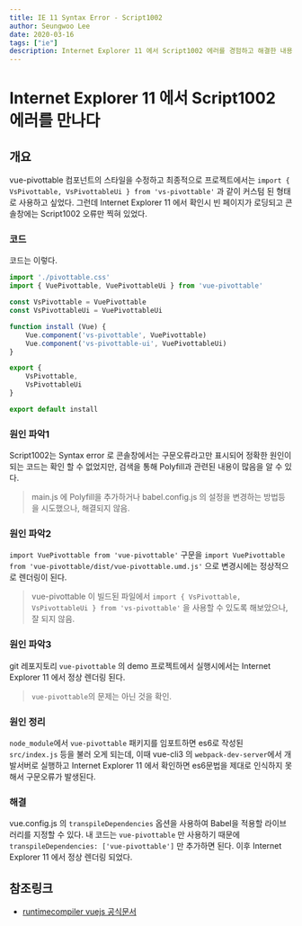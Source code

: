 ```yaml
---
title: IE 11 Syntax Error - Script1002
author: Seungwoo Lee
date: 2020-03-16
tags: ["ie"]
description: Internet Explorer 11 에서 Script1002 에러를 경험하고 해결한 내용을 정리 한다.
---
```


# Internet Explorer 11 에서 Script1002 에러를 만나다

## 개요 
vue-pivottable 컴포넌트의 스타일을 수정하고 최종적으로 프로젝트에서는 `import { VsPivottable, VsPivottableUi } from 'vs-pivottable'` 과 같이 커스텀 된 형태로 사용하고 싶었다. 그런데 Internet Explorer 11 에서 확인시 빈 페이지가 로딩되고 콘솔창에는 Script1002 오류만 찍혀 있었다.

### 코드
코드는 이렇다.

```js
import './pivottable.css'
import { VuePivottable, VuePivottableUi } from 'vue-pivottable'

const VsPivottable = VuePivottable
const VsPivottableUi = VuePivottableUi

function install (Vue) {
    Vue.component('vs-pivottable', VuePivottable)
    Vue.component('vs-pivottable-ui', VuePivottableUi)
}

export {
    VsPivottable,
    VsPivottableUi
}

export default install
```


### 원인 파악1
Script1002는 Syntax error 로 콘솔창에서는 구문오류라고만 표시되어 정확한 원인이 되는 코드는 확인 할 수 없었지만, 검색을 통해 Polyfill과 관련된 내용이 많음을 알 수 있다.
> main.js 에 Polyfill을 추가하거나 babel.config.js 의 설정을 변경하는 방법등을 시도했으나, 해결되지 않음.


### 원인 파악2
`import VuePivottable from 'vue-pivottable'` 구문을 `import VuePivottable from 'vue-pivottable/dist/vue-pivottable.umd.js'` 으로 변경시에는 정상적으로 렌더링이 된다. 
> vue-pivottable 이 빌드된 파일에서 `import { VsPivottable, VsPivottableUi } from 'vs-pivottable'` 을 사용할 수 있도록 해보았으나, 잘 되지 않음.


### 원인 파악3 
git 레포지토리 `vue-pivottable` 의 demo 프로젝트에서 실행시에서는 Internet Explorer 11 에서 정상 렌더링 된다.
> `vue-pivottable`의 문제는 아닌 것을 확인.


### 원인 정리
`node_module`에서 `vue-pivottable` 패키지를 임포트하면 es6로 작성된 `src/index.js` 등을 불러 오게 되는데, 이때 vue-cli3 의 `webpack-dev-server`에서 개발서버로 실행하고 Internet Explorer 11 에서 확인하면 es6문법을 제대로 인식하지 못해서 구문오류가 발생된다.


### 해결
vue.config.js 의 `transpileDependencies` 옵션을 사용하여 Babel을 적용할 라이브러리를 지정할 수 있다. 내 코드는 `vue-pivottable` 만  사용하기 때문에 `transpileDependencies: ['vue-pivottable']` 만 추가하면 된다. 이후 Internet Explorer 11 에서 정상 렌더링 되었다.

## 참조링크
* [runtimecompiler vuejs 공식문서](https://cli.vuejs.org/config/#runtimecompiler)





